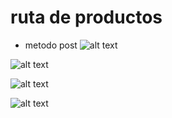 # ruta de productos

- metodo post 
![alt text](<c:\Users\jimenez\OneDrive\Pictures\Capturas de pantalla\Captura de pantalla 2024-04-25 092020.png>)



![alt text](<Captura de pantalla 2024-04-25 092020-1.png>)



![alt text](<Captura de pantalla 2024-04-25 092020-1.png>)

![alt text](image.png)

